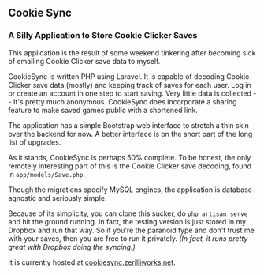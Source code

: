 ## Cookie Sync
### A Silly Application to Store Cookie Clicker Saves

This application is the result of some weekend tinkering after becoming sick of emailing Cookie Clicker save data to myself.

CookieSync is written PHP using Laravel. It is capable of decoding Cookie Clicker save data (mostly) and keeping
track of saves for each user. Log in or create an account in one step to start saving. Very little data is collected --
It's pretty much anonymous. CookieSync does incorporate a sharing feature to make saved games public with a shortened
link.

The application has a simple Bootstrap web interface to stretch a thin skin over the backend for now. A better
interface is on the short part of the long list of upgrades.

As it stands, CookieSync is perhaps 50% complete. To be honest, the only remotely interesting part of this is the Cookie
Clicker save decoding, found in `app/models/Save.php`.

Though the migrations specify MySQL engines, the application is database-agnostic and seriously simple.

Because of its simplicity, you can clone this sucker, do `php artisan serve` and hit the ground running. In fact, the 
testing version is just stored in my Dropbox and run that way. So if you're the paranoid type and don't trust me
with your saves, then you are free to run it privately. *(In fact, it runs pretty great with Dropbox doing the syncing.)*

It is currently hosted at [cookiesync.zerilliworks.net](http://cookiesync.zerilliworks.net).
